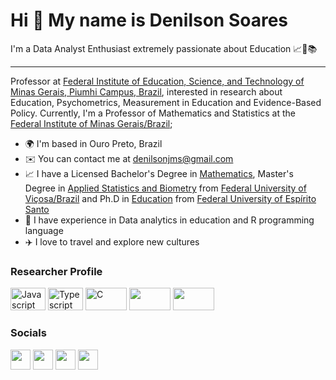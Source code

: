 
Hi 👋 My name is Denilson Soares
==========================

I'm a Data Analyst Enthusiast extremely passionate about Education 📈🧠📚

-----------------------------

Professor at [Federal Institute of Education, Science, and Technology of Minas Gerais, Piumhi Campus, Brazil](https://ifmg.edu.br/portal/), interested in research about Education, Psychometrics, Measurement in Education and Evidence-Based Policy. Currently, I'm a Professor of Mathematics and Statistics at the [Federal Institute of Minas Gerais/Brazil](https://www.ifmg.edu.br/);

* 🌍  I'm based in Ouro Preto, Brazil
* ✉️  You can contact me at [denilsonjms@gmail.com](mailto:denilsonjms@gmail.com)
* 📈  I have a Licensed Bachelor's Degree in [Mathematics](http://www.dma.ufv.br/), Master's Degree in [Applied Statistics and Biometry](https://ppestbio.ufv.br/) from [Federal University of Viçosa/Brazil](https://ufv.br/) and Ph.D in [Education](https://educacao.ufes.br/pt-br/pos-graduacao/PPGE) from [Federal University of Espírito Santo](https://www.ufes.br/)
* 🧠  I have experience in Data analytics in education and R programming language
* ✈️  I love to travel and explore new cultures

### Researcher Profile

<p align="left">
<a href="http://lattes.cnpq.br/1813099481556666" target="_blank" rel="noreferrer"><img src="https://img.shields.io/badge/Lattes-3152A0?style=for-the-badge&logo=Electron&logoColor=white" width="56" height="36" alt="Javascript" /></a>
<a href="https://orcid.org/0000-0003-3075-3532" target="_blank" rel="noreferrer"><img src="https://img.shields.io/badge/orcid-A6CE39?style=for-the-badge&logo=orcid&logoColor=white" width="56" height="36" alt="Typescript" /></a>
<a href="https://www.researchgate.net/scientific-contributions/Denilson-Junio-Marques-Soares-2164178417" target="_blank" rel="noreferrer"><img src="https://img.shields.io/badge/Research_Gate-00CCBB.svg?&style=for-the-badge&logo=ResearchGate&logoColor=white" width="66" height="36" alt="C" /></a>
<a href="https://scholar.google.com.br/citations?user=AyT6odIAAAAJ&hl=pt-BR" target="_blank" rel="noreferrer"><img src="https://img.shields.io/badge/Google_Scholar-4285F4?style=for-the-badge&logo=google-scholar&logoColor=white" width="66" height="36" /></a>
<a href="https://independent.academia.edu/DenilsonJunioMarquesSoares" target="_blank" rel="noreferrer"><img src="https://img.shields.io/badge/Academia-f0f0f0?style=for-the-badge&logo=academia&logoColor=black" width="66" height="36" /></a>
</p>


### Socials

<p align="left"> <a href="https://www.instagram.com/denilsonjms" target="_blank" rel="noreferrer"><img src="https://raw.githubusercontent.com/danielcranney/readme-generator/main/public/icons/socials/instagram.svg" width="32" height="32" /></a> <a href="https://www.github.com/denilsonjms" target="_blank" rel="noreferrer"><img src="https://raw.githubusercontent.com/danielcranney/readme-generator/main/public/icons/socials/github.svg" width="32" height="32" /></a> <a href="https://br.linkedin.com/in/denilson-junio-marques-soares-443826230" target="_blank" rel="noreferrer"><img src="https://raw.githubusercontent.com/danielcranney/readme-generator/main/public/icons/socials/linkedin.svg" width="32" height="32" /></a> <a  href="https://www.youtube.com/@denilsonjuniomarquessoares2018" target="_blank" rel="noreferrer"><img src="https://raw.githubusercontent.com/danielcranney/readme-generator/main/public/icons/socials/youtube.svg" width="32" height="32" /></a>
</p>

